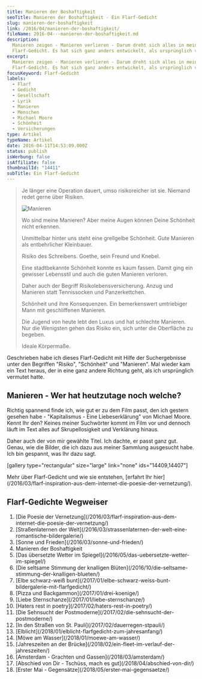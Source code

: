 ```yaml
---
title: Manieren der Boshaftigkeit
seoTitle: Manieren der Boshaftigkeit - Ein Flarf-Gedicht
slug: manieren-der-boshaftigkeit
link: /2016/04/manieren-der-boshaftigkeit/
fileName: 2016-04---manieren-der-boshaftigkeit.md
description:
  Manieren zeigen - Manieren verlieren - Darum dreht sich alles in meinem neuen
  Flarf-Gedicht. Es hat sich ganz anders entwickelt, als ursprünglich vermutet.
excerpt:
  Manieren zeigen - Manieren verlieren - Darum dreht sich alles in meinem neuen
  Flarf-Gedicht. Es hat sich ganz anders entwickelt, als ursprünglich vermutet.
focusKeyword: Flarf-Gedicht
labels:
  - Flarf
  - Gedicht
  - Gesellschaft
  - Lyrik
  - Manieren
  - Menschen
  - Michael Moore
  - Schönheit
  - Versicherungen
type: Artikel
typeName: Artikel
date: 2016-04-11T14:53:09.000Z
status: publish
isWerbung: false
isAffiliate: false
thumbnailId: "14411"
subTitle: Ein Flarf-Gedicht
---
```


<blockquote>Je länger eine Operation dauert, umso risikoreicher ist sie.
Niemand redet gerne über Risiken.

![Manieren](http://cardamonchai.com/wp-content/uploads/2016/04/11631221176_b1b054c800_z.jpg)

Wo sind meine Manieren? Aber meine Augen können Deine Schönheit nicht erkennen.

Unmittelbar hinter uns steht eine grellgelbe Schönheit. Gute Manieren als
entbehrlicher Kleinbauer.

Risiko des Schreibens. Goethe, sein Freund und Knebel.

Eine stadtbekannte Schönheit konnte es kaum fassen. Damit ging ein gewisser
Lebensstil und auch die guten Manieren verloren.

Daher auch der Begriff Risikolebensversicherung. Anzug und Manieren statt
Tennissocken und Panzerkettchen.

Schönheit und ihre Konsequenzen. Ein bemerkenswert umtriebiger Mann mit
geschliffenen Manieren.

Die Jugend von heute lebt den Luxus und hat schlechte Manieren. Nur die
Wenigsten gehen das Risiko ein, sich unter die Oberfläche zu begeben.

Ideale Körpermaße.</blockquote>

<p style="text-align: left;">Geschrieben habe ich dieses Flarf-Gedicht mit Hilfe der Suchergebnisse unter den Begriffen "Risiko", "Schönheit" und "Manieren". Mal wieder kam ein Text heraus, der in eine ganz andere Richtung geht, als ich ursprünglich vermutet hatte.</p>

## Manieren - Wer hat heutzutage noch welche?

<p style="text-align: left;">Richtig spannend finde ich, wie gut er zu dem Film passt, den ich gestern gesehen habe - "Kapitalismus - Eine Liebeserklärung" von Michael Moore. Kennt Ihr den? Keines meiner Suchwörter kommt im Film vor und dennoch läuft im Text alles auf Skrupellosigkeit und Verklärung hinaus.</p>

<p style="text-align: left;">Daher auch der von mir gewählte Titel. Ich dachte, er passt ganz gut. Genau, wie die Bilder, die ich dazu aus meiner Sammlung ausgesucht habe. Ich bin gespannt, was Ihr dazu sagt.</p>

[gallery type="rectangular" size="large" link="none" ids="14409,14407"]

<p style="text-align: left;">Mehr über Flarf-Gedicht und wie sie entstehen,  [erfahrt Ihr hier](/2016/03/flarf-inspiration-aus-dem-internet-die-poesie-der-vernetzung/). </p>

## Flarf-Gedichte Wegweiser

<ol>
    <li style="text-align: left;"> [Die Poesie der Vernetzung](/2016/03/flarf-inspiration-aus-dem-internet-die-poesie-der-vernetzung/) </li>
    <li style="text-align: left;"> [Straßenlaternen der Welt](/2016/03/strassenlaternen-der-welt-eine-romantische-bildergalerie/) </li>
    <li style="text-align: left;"> [Sonne und Frieden](/2016/03/sonne-und-frieden/) </li>
    <li style="text-align: left;">Manieren der Boshaftigkeit</li>
    <li style="text-align: left;"> [Das übersetzte Wetter im Spiegel](/2016/05/das-uebersetzte-wetter-im-spiegel/) </li>
    <li style="text-align: left;"> [Die seltsame Stimmung der knalligen Blüten](/2016/10/die-seltsame-stimmung-der-knalligen-blueten/) </li>
    <li style="text-align: left;"> [Elbe schwarz-weiß bunt](/2017/01/elbe-schwarz-weiss-bunt-bildergalerie-mit-flarfgedicht/) </li>
    <li style="text-align: left;"> [Pizza und Backgammon](/2017/01/drei-koenige/) </li>
    <li style="text-align: left;"> [Liebe Sternschanze](/2017/01/liebe-sternschanze/) </li>
    <li style="text-align: left;"> [Haters rest in poetry](/2017/02/haters-rest-in-poetry/) </li>
    <li style="text-align: left;"> [Die Sehnsucht der Postmoderne](/2017/02/die-sehnsucht-der-postmoderne/) </li>
    <li style="text-align: left;"> [In den Straßen von St. Pauli](/2017/02/dauerregen-stpauli/) </li>
    <li style="text-align: left;"> [Elblicht](/2018/01/elblicht-flarfgedicht-zum-jahresanfang/) </li>
    <li style="text-align: left;"> [Möwe am Wasser](/2018/01/moewe-am-wasser/) </li>
    <li> [Jahreszeiten an der Brücke](/2018/02/ein-fleet-im-verlauf-der-jahreszeiten/) </li>
    <li> [Amsterdam - Grachten und Gassen](/2018/03/amsterdam/) </li>
    <li> [Abschied von Dir - Tschüss, mach es gut](/2018/04/abschied-von-dir/) </li>
    <li> [Erster Mai - Gegensätze](/2018/05/erster-mai-gegensaetze/) </li>
</ol>

&nbsp;
